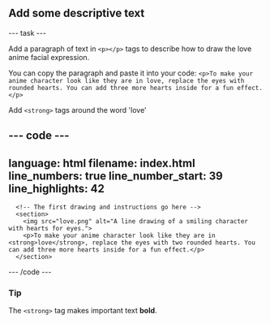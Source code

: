 <h2 class="c-project-heading--task">Add some descriptive text</h2>

--- task ---

Add a paragraph of text in `<p></p>` tags to describe how to draw the love anime facial expression. 

You can copy the paragraph and paste it into your code: `<p>To make your anime character look like they are in love, replace the eyes with rounded hearts. You can add three more hearts inside for a fun effect.</p>`

Add `<strong>` tags around the word 'love'

<div class="c-project-code">

--- code ---
---
language: html
filename: index.html
line_numbers: true
line_number_start: 39
line_highlights: 42
---   
      <!-- The first drawing and instructions go here -->     
      <section>
        <img src="love.png" alt="A line drawing of a smiling character with hearts for eyes.">
        <p>To make your anime character look like they are in <strong>love</strong>, replace the eyes with two rounded hearts. You can add three more hearts inside for a fun effect.</p>
      </section> 

--- /code ---
</div>

<div class="c-project-callout c-project-callout--tip">

### Tip

The `<strong>` tag makes important text **bold**.

</div>